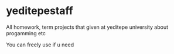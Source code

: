 # yeditepestaff
All homework, term projects that given at yeditepe university about progamming etc

You can freely use if u need
